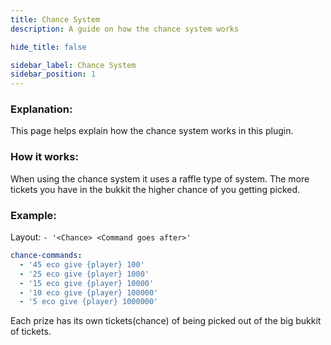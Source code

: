 ```yaml
---
title: Chance System
description: A guide on how the chance system works

hide_title: false

sidebar_label: Chance System
sidebar_position: 1
---
```

### Explanation:
This page helps explain how the chance system works in this plugin.

### How it works:
When using the chance system it uses a raffle type of system. The more tickets you have in the bukkit the higher chance of you getting picked.

### Example:
Layout: `- '<Chance> <Command goes after>'`

```yml
chance-commands:
  - '45 eco give {player} 100'
  - '25 eco give {player} 1000'
  - '15 eco give {player} 10000'
  - '10 eco give {player} 100000'
  - '5 eco give {player} 1000000'
```

Each prize has its own tickets(chance) of being picked out of the big bukkit of tickets.